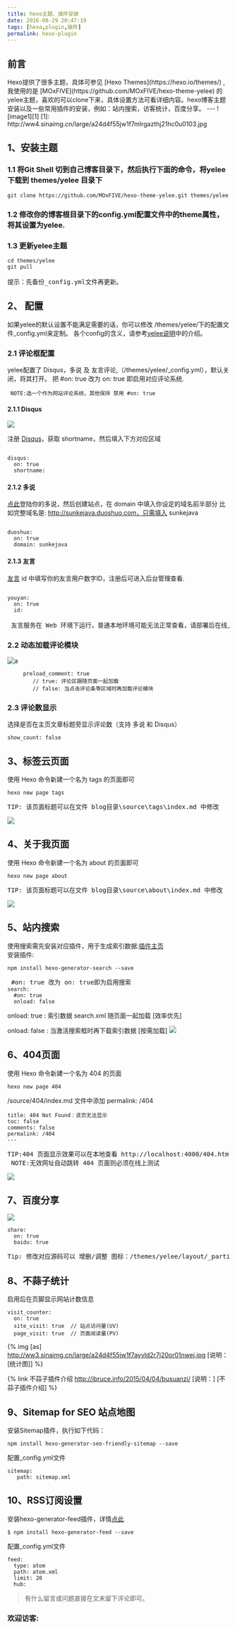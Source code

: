 ```yaml
---
title: hexo主题、插件安装
date: 2016-08-29 20:47:19
tags: [hexo,plugin,插件]
permalink: hexo-plugin
---
```

<h2 id="intro">前言</h2>Hexo提供了很多主题，具体可参见 [Hexo Themes](https://hexo.io/themes/) ,我使用的是 [MOxFIVE](https://github.com/MOxFIVE/hexo-theme-yelee) 的yelee主题，喜欢的可以clone下来，具体设置方法可看详细内容。hexo博客主题安装以及一些常用插件的安装，例如：站内搜索，访客统计，百度分享。
---
![image1][1]
[1]: http://ww4.sinaimg.cn/large/a24d4f55jw1f7mlrgazthj21hc0u0103.jpg

<!-- more -->

## 1、安装主题  
### 1.1 将Git Shell 切到自己博客目录下，然后执行下面的命令，将yelee下载到 themes/yelee 目录下  
<pre><code>git clone https://github.com/MOxFIVE/hexo-theme-yelee.git themes/yelee</code></pre>

### 1.2 修改你的博客根目录下的config.yml配置文件中的theme属性，将其设置为yelee.

### 1.3 更新yelee主题
<pre><code>cd themes/yelee
git pull
</code>
提示：先备份_config.yml文件再更新。  </pre>
 

## 2、 配置
如果yelee的默认设置不能满足需要的话，你可以修改 /themes/yelee/下的配置文件_config.yml来定制。
各个config的含义，请参考[yelee说明](http://moxfive.coding.me/yelee/2.Basic-Usage/post-excerpt.html)中的介绍。  
###  2.1 评论框配置
  yelee配置了 Disqus，多说 及 友言评论,（/themes/yelee/_config.yml），默认关闭，将其打开。 
  把 #on: true 改为 on: true 即启用对应评论系统.
<pre><code> NOTE:选一个作为网站评论系统，其他保持 禁用 #on: true</code></pre>  
  
####  2.1.1 Disqus

![](http://ww1.sinaimg.cn/large/a24d4f55jw1f7axzx2h73j20mk097dgs.jpg)

注册 [Disqus](https://help.disqus.com/customer/en/portal/articles/466208-what-s-a-shortname-)，获取 shortname，然后填入下方对应区域
<pre><code>
disqus: 
  on: true
  shortname:
</code></pre>  

####  2.1.2 多说

[点此](http://duoshuo.com/create-site/)登陆你的多说，然后创建站点，在 domain 中填入你设定的域名前半部分
 比如完整域名是: http://sunkejava.duoshuo.com，只需填入 sunkejava
<pre><code>
duoshuo: 
  on: true
  domain: sunkejava
</code></pre>  

####  2.1.3 友言

[友言](http://www.uyan.cc/index.php)
id 中填写你的友言用户数字ID，注册后可进入后台管理查看.
<pre><code>
youyan:
  on: true
  id:
</code>
 友言服务在 Web 环境下运行，普通本地环境可能无法正常查看，请部署后在线上测试. </pre>  

### 2.2 动态加载评论模块   

![a](http://ww3.sinaimg.cn/large/a24d4f55jw1f7axwveehfj20mt06h760.jpg)
<pre><code>		preload_comment: true
		// true: 评论区跟随页面一起加载
		// false: 当点击评论条等区域时再加载评论模块
</code></pre>

###  2.3 评论数显示
  选择是否在主页文章标题旁显示评论数（支持 多说 和 Disqus）
<pre><code>show_count: false
</code></pre>  


## 3、标签云页面
使用 Hexo 命令新建一个名为 tags 的页面即可
<pre><code>hexo new page tags</code></pre>
<pre>TIP: 该页面标题可以在文件 blog目录\source\tags\index.md 中修改</pre>

![](http://ww1.sinaimg.cn/large/a24d4f55jw1f7aydb1jauj20rg0cnju8.jpg)

## 4、关于我页面
使用 Hexo 命令新建一个名为 about 的页面即可
<pre><code>hexo new page about</code></pre>
<pre>TIP: 该页面标题可以在文件 blog目录\source\about\index.md 中修改</pre>

![](http://ww3.sinaimg.cn/large/a24d4f55jw1f7aygbq979j211m0cg775.jpg)

## 5、站内搜索
 使用搜索需先安装对应插件，用于生成索引数据:[插件主页](https://github.com/PaicHyperionDev/hexo-generator-search)  
  安装插件:
<pre><code>npm install hexo-generator-search --save
</code></pre>
<pre>
 #on: true 改为 on: true即为启用搜索
<code>search: 
  #on: true
  onload: false</code></pre>

onload: true : 索引数据 search.xml 随页面一起加载 [效率优先]

onload: false : 当激活搜索框时再下载索引数据 [按需加载]
![](http://ww3.sinaimg.cn/large/a24d4f55jw1f7ayjxxlubj21150i8agd.jpg)

## 6、404页面
使用 Hexo 命令新建一个名为 404 的页面
<pre><code>hexo new page 404
</code></pre>

/source/404/index.md 文件中添加 permalink: /404
<pre><code>title: 404 Not Found：该页无法显示
toc: false
comments: false
permalink: /404
---</code></pre>

 <pre>TIP:404 页面显示效果可以在本地查看 http://localhost:4000/404.html  
 NOTE:无效网址自动跳转 404 页面则必须在线上测试
</pre>

![](http://ww3.sinaimg.cn/large/a24d4f55jw1f7ayqqvcb6j20pc0kuwil.jpg)

## 7、百度分享
![](http://ww2.sinaimg.cn/large/a24d4f55jw1f7ayru0pb1j208o01ht8p.jpg)
<pre><code>share: 
  on: true
  baidu: true</code></pre>
<pre>Tip: 修改对应源码可以 增删/调整 图标：/themes/yelee/layout/_partial/post/share.ejs</pre>

## 8、不蒜子统计
启用后在页脚显示网站计数信息
<pre><code>visit_counter:
  on: true
  site_visit: true  // 站点访问量(UV)
  page_visit: true  // 页面阅读量(PV)
</code></pre>   
  {% img [as] http://ww3.sinaimg.cn/large/a24d4f55jw1f7ayvld2r7j20or01nwej.jpg [说明： [统计图]] %}
  
{% link 不蒜子插件介绍 http://ibruce.info/2015/04/04/busuanzi/ [说明：] [不蒜子插件介绍] %}   
  
## 9、Sitemap for SEO 站点地图  
安装Sitemap插件，执行如下代码：
<pre><code>npm install hexo-generator-seo-friendly-sitemap --save</code></pre>
配置_config.yml文件
<pre><code>sitemap:
   path: sitemap.xml
</code></pre>  

## 10、RSS订阅设置
安装hexo-generator-feed插件，详情[点此](https://github.com/hexojs/hexo-generator-feed)
<pre><code>$ npm install hexo-generator-feed --save</code></pre>
配置_config.yml文件
<pre><code>feed:
  type: atom
  path: atom.xml
  limit: 20
  hub:</code></pre>

> 有什么留言或问题直接在文末留下评论即可。

### 欢迎访客:

<ul class="ds-recent-visitors" data-num-items="39" data-avatar-size="56"></ul>